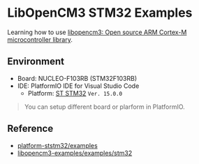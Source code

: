 # LibOpenCM3 STM32 Examples

Learning how to use [libopencm3: Open source ARM Cortex-M microcontroller library](https://github.com/libopencm3/libopencm3).

## Environment
- Board: NUCLEO-F103RB (STM32F103RB)
- IDE: PlatformIO IDE for Visual Studio Code
  - Platform: [ST STM32](https://platformio.org/platforms/ststm32) `Ver. 15.0.0`

> You can setup different board or plarform in PlatformIO.

## Reference

- [platform-ststm32/examples](https://github.com/platformio/platform-ststm32/tree/develop/examples)
- [libopencm3-examples/examples/stm32](https://github.com/libopencm3/libopencm3-examples/tree/master/examples/stm32)
